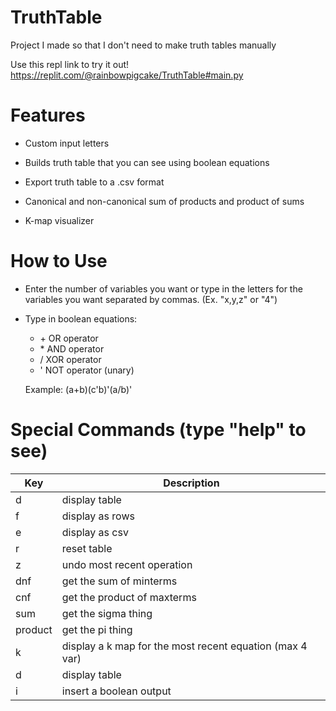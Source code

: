 # TruthTable
Project I made so that I don't need to make truth tables manually 

Use this repl link to try it out!
https://replit.com/@rainbowpigcake/TruthTable#main.py


# **Features**
- Custom input letters 

- Builds truth table that you can see using boolean equations

- Export truth table to a .csv format

- Canonical and non-canonical sum of products and product of sums

- K-map visualizer



# **How to Use**
- Enter the number of variables you want or type in the letters for the variables you want separated by commas. (Ex. "x,y,z" or "4")

- Type in boolean equations:
  - \+ OR operator
  - \* AND operator
  - / XOR operator
  - ' NOT operator (unary)
  
  Example: (a+b)(c'b)'(a/b)'
  
  
# **Special Commands** (type "help" to see)
| Key    | Description |
| -------- | ------- |
|  d       | display table
|  f       | display as rows
|  e       | display as csv
|  r       | reset table
|  z       | undo most recent operation
|  dnf     | get the sum of minterms
|  cnf     | get the product of maxterms
|  sum     | get the sigma thing
|  product | get the pi thing
|  k       | display a k map for the most recent equation (max 4 var)
|  d       | display table
|  i       | insert a boolean output
